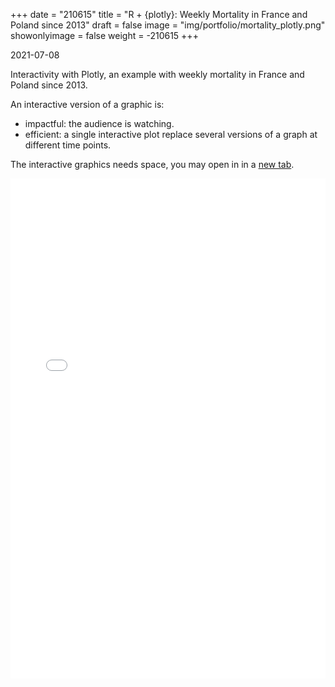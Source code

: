 +++
date = "210615"
title = "R + {plotly}: Weekly Mortality in France and Poland since 2013"
draft = false
image = "img/portfolio/mortality_plotly.png"
showonlyimage = false
weight = -210615
+++

2021-07-08

Interactivity with Plotly, an example with weekly mortality in France and
Poland since 2013.

<!--more-->

An interactive version of a graphic is:

- impactful: the audience is watching.
- efficient: a single interactive plot replace several versions of a graph at
  different time points.

The interactive graphics needs space, you may open in in a 
<a href="../../widgets/plotly_mortality_pl_210708.html" target="_blank">new tab</a>.

<iframe
 src="../../widgets/plotly_mortality_pl_210708.html"
 width="100%"
 height="800"
 frameborder="0"
 style="border:0;"
 allowfullscreen=""
></iframe>

[modeline]: # ( vim: set foldlevel=0 spell spelllang=en_gb: )
